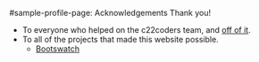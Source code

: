 #sample-profile-page: Acknowledgements
Thank you!
- To everyone who helped on the c22coders team, and [off of it](https://github.com/c22coders/sample-profile-page/graphs/contributors).
- To all of the projects that made this website possible.
  - [Bootswatch](https://bootswatch.com)

